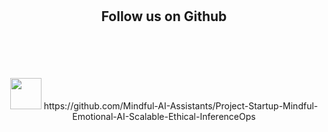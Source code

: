 <br>
<br>
<br>
<br>
<br>
<br>
<br>
<br>
<br>
<br>

## <p align="center"> Follow us on Github

<br>
<br>
<br>

<p align="center">
<img src="https://github.githubassets.com/images/icons/emoji/octocat.png" width="50" height="50"> https://github.com/Mindful-AI-Assistants/Project-Startup-Mindful-Emotional-AI-Scalable-Ethical-InferenceOps



<br>
<br>
<br>
<br>
<br>
<br>
<br>
<br>
<br>
<br>
<br>
<br>
